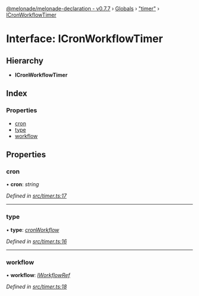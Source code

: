 [@melonade/melonade-declaration - v0.7.7](../README.md) › [Globals](../globals.md) › ["timer"](../modules/_timer_.md) › [ICronWorkflowTimer](_timer_.icronworkflowtimer.md)

# Interface: ICronWorkflowTimer

## Hierarchy

* **ICronWorkflowTimer**

## Index

### Properties

* [cron](_timer_.icronworkflowtimer.md#cron)
* [type](_timer_.icronworkflowtimer.md#type)
* [workflow](_timer_.icronworkflowtimer.md#workflow)

## Properties

###  cron

• **cron**: *string*

*Defined in [src/timer.ts:17](https://github.com/devit-tel/melonade-declaration/blob/e7e9481/src/timer.ts#L17)*

___

###  type

• **type**: *[cronWorkflow](../enums/_timer_.timertypes.md#cronworkflow)*

*Defined in [src/timer.ts:16](https://github.com/devit-tel/melonade-declaration/blob/e7e9481/src/timer.ts#L16)*

___

###  workflow

• **workflow**: *[IWorkflowRef](_workflowdefinition_.iworkflowref.md)*

*Defined in [src/timer.ts:18](https://github.com/devit-tel/melonade-declaration/blob/e7e9481/src/timer.ts#L18)*
